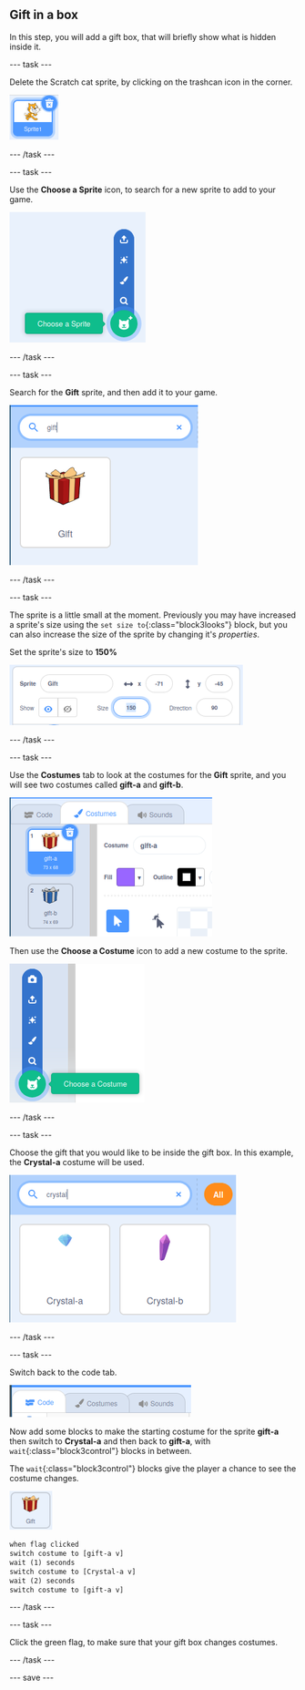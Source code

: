 ## Gift in a box

In this step, you will add a gift box, that will briefly show what is hidden inside it.

--- task ---

Delete the Scratch cat sprite, by clicking on the trashcan icon in the corner.

![image showing Scratch cat icon, with trashcan in the top right hand corner](images/delete-cat.png)

--- /task ---

--- task ---

Use the **Choose a Sprite** icon, to search for a new sprite to add to your game.

![image showing the choose sprite icon with expanded options](images/choose-sprite.png)

--- /task ---

--- task ---

Search for the **Gift** sprite, and then add it to your game.

![image showing the search bar with "gift" typed in and the gift sprite below it](images/add-gift.png)

--- /task ---

--- task ---

The sprite is a little small at the moment. Previously you may have increased a sprite's size using the `set size to`{:class="block3looks"} block, but you can also increase the size of the sprite by changing it's *properties*.

Set the sprite's size to **150%**

![image showing properties for the sprite with the size set to 150 percent](images/set-size.png)

--- /task ---

--- task ---

Use the **Costumes** tab to look at the costumes for the **Gift** sprite, and you will see two costumes called **gift-a** and **gift-b**.

![image showing the costumes tab for the gift sprite, along with the two default costumes](images/gift-costumes.png)

Then use the **Choose a Costume** icon to add a new costume to the sprite.

![image showing the expanded choose a costume icon](images/choose-costume.png)

--- /task ---

--- task ---

Choose the gift that you would like to be inside the gift box. In this example, the **Crystal-a** costume will be used.

![image showing the search for a crystal costume, with Crystal-a and Crystal-b shown](images/choose-crystal-costume.png)

--- /task ---

--- task ---

Switch back to the code tab.

![image showing code tab selected](images/code-tab.png)

Now add some blocks to make the starting costume for the sprite **gift-a** then switch to **Crystal-a** and then back to **gift-a**, with `wait`{:class="block3control"} blocks in between.

The `wait`{:class="block3control"} blocks give the player a chance to see the costume changes.

![image of the gift sprite](images/gift-sprite.png)

```blocks3
when flag clicked
switch costume to [gift-a v]
wait (1) seconds
switch costume to [Crystal-a v]
wait (2) seconds
switch costume to [gift-a v]
``` 

--- /task ---

--- task ---

Click the green flag, to make sure that your gift box changes costumes.

--- /task ---

--- save ---
